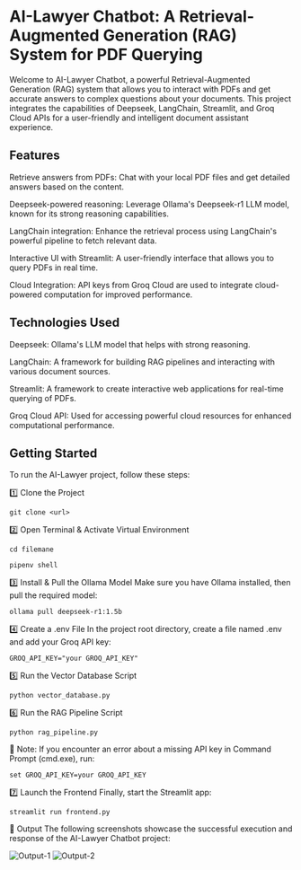 # AI-Lawyer Chatbot: A Retrieval-Augmented Generation (RAG) System for PDF Querying
Welcome to AI-Lawyer Chatbot, a powerful Retrieval-Augmented Generation (RAG) system that allows you to interact with PDFs and get accurate answers to complex questions about your documents. This project integrates the capabilities of Deepseek, LangChain, Streamlit, and Groq Cloud APIs for a user-friendly and intelligent document assistant experience.

## Features
Retrieve answers from PDFs: Chat with your local PDF files and get detailed answers based on the content.

Deepseek-powered reasoning: Leverage Ollama's Deepseek-r1 LLM model, known for its strong reasoning capabilities.

LangChain integration: Enhance the retrieval process using LangChain's powerful pipeline to fetch relevant data.

Interactive UI with Streamlit: A user-friendly interface that allows you to query PDFs in real time.

Cloud Integration: API keys from Groq Cloud are used to integrate cloud-powered computation for improved performance.

## Technologies Used
Deepseek: Ollama's LLM model that helps with strong reasoning.

LangChain: A framework for building RAG pipelines and interacting with various document sources.

Streamlit: A framework to create interactive web applications for real-time querying of PDFs.

Groq Cloud API: Used for accessing powerful cloud resources for enhanced computational performance.

## Getting Started
To run the AI-Lawyer project, follow these steps:

1️⃣ Clone the Project
    
    git clone <url>


2️⃣ Open Terminal & Activate Virtual Environment

    cd filemane
    
    pipenv shell

    
3️⃣ Install & Pull the Ollama Model
   Make sure you have Ollama installed, then pull the required model:

    ollama pull deepseek-r1:1.5b

    
4️⃣ Create a .env File
   In the project root directory, create a file named .env and add your Groq API key:

    GROQ_API_KEY="your GROQ_API_KEY"

    
5️⃣ Run the Vector Database Script

    python vector_database.py


6️⃣ Run the RAG Pipeline Script

    python rag_pipeline.py
    
📝 Note:
If you encounter an error about a missing API key in Command Prompt (cmd.exe), run:

    set GROQ_API_KEY=your GROQ_API_KEY


7️⃣ Launch the Frontend
   Finally, start the Streamlit app:

    streamlit run frontend.py

📸 Output
The following screenshots showcase the successful execution and response of the AI-Lawyer Chatbot project:

![Output-1](https://github.com/user-attachments/assets/e22bab46-211f-4f1c-9da8-25bf61d71e1d)
![Output-2](https://github.com/user-attachments/assets/baf5c73c-4163-4a07-8f29-4e1218445ad2)
